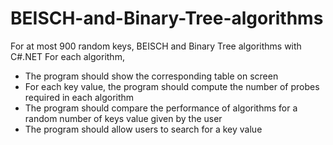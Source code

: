 # BEISCH-and-Binary-Tree-algorithms
For at most 900 random keys, BEISCH and Binary Tree algorithms with C#.NET
For each algorithm,<br/>
- The program should show the corresponding table on screen 
- For each key value, the program should compute the number of probes required in each algorithm 
- The program should compare the performance of algorithms for a random number of keys value given by the user 
- The program should allow users to search for a key value
